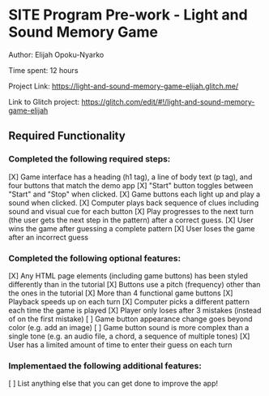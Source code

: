 # SITE Program Pre-work - Light and Sound Memory Game

Author: Elijah Opoku-Nyarko

Time spent: 12 hours

Project Link: https://light-and-sound-memory-game-elijah.glitch.me/

Link to Glitch project: https://glitch.com/edit/#!/light-and-sound-memory-game-elijah

## Required Functionality

### Completed the following required steps:

[X] Game interface has a heading (h1 tag), a line of body text (p tag), and four buttons that match the demo app
[X] "Start" button toggles between "Start" and "Stop" when clicked.
[X] Game buttons each light up and play a sound when clicked.
[X] Computer plays back sequence of clues including sound and visual cue for each button
[X] Play progresses to the next turn (the user gets the next step in the pattern) after a correct guess.
[X] User wins the game after guessing a complete pattern
[X] User loses the game after an incorrect guess

### Completed the following optional features:

[X] Any HTML page elements (including game buttons) has been styled differently than in the tutorial
[X] Buttons use a pitch (frequency) other than the ones in the tutorial
[X] More than 4 functional game buttons
[X] Playback speeds up on each turn
[X] Computer picks a different pattern each time the game is played
[X] Player only loses after 3 mistakes (instead of on the first mistake)
[ ] Game button appearance change goes beyond color (e.g. add an image)
[ ] Game button sound is more complex than a single tone (e.g. an audio file, a chord, a sequence of multiple tones)
[X] User has a limited amount of time to enter their guess on each turn

### Implementaed the following additional features:

[ ] List anything else that you can get done to improve the app!

